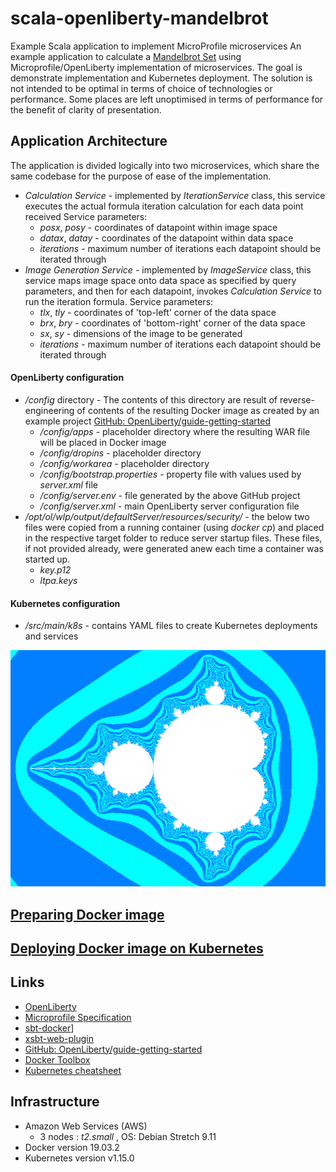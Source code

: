 # scala-openliberty-mandelbrot
Example Scala application to implement MicroProfile microservices
An example application to calculate a [Mandelbrot Set](https://en.wikipedia.org/wiki/Mandelbrot_set) using Microprofile/OpenLiberty implementation of microservices. 
The goal is demonstrate implementation and Kubernetes deployment. The solution is not intended to be optimal in terms of choice of technologies or performance. 
Some places are left unoptimised in terms of performance for the benefit of clarity of presentation.

## Application Architecture

The application is divided logically into two microservices, which share the same codebase for the purpose of ease of the implementation.
* *Calculation Service* - implemented by *IterationService* class, this service executes the actual formula iteration calculation for each data point received
  Service parameters:
    * *posx*, *posy* - coordinates of datapoint within image space  
    * *datax*, *datay* - coordinates of the datapoint within data space
    * *iterations* - maximum number of iterations each datapoint should be iterated through 
* *Image Generation Service* - implemented by *ImageService* class, this service maps image space onto data space as specified by query parameters, 
  and then for each datapoint, invokes *Calculation Service* to run the iteration formula. Service parameters:
    * *tlx*, *tly* - coordinates of 'top-left' corner of the data space
    * *brx*, *bry* - coordinates of 'bottom-right' corner of the data space
    * *sx*, *sy* - dimensions of the image to be generated
    * *iterations* - maximum number of iterations each datapoint should be iterated through 

#### OpenLiberty configuration

* */config* directory - The contents of this directory are result of reverse-engineering of contents of the resulting Docker image 
  as created by an example project [GitHub: OpenLiberty/guide-getting-started](https://github.com/OpenLiberty/guide-getting-started)
  * */config/apps* - placeholder directory where the resulting WAR file will be placed in Docker image
  * */config/dropins* - placeholder directory
  * */config/workarea* - placeholder directory
  * */config/bootstrap.properties* - property file with values used by *server.xml* file
  * */config/server.env* - file generated by the above GitHub project
  * */config/server.xml* - main OpenLiberty server configuration file
* */opt/ol/wlp/output/defaultServer/resources/security/* - the below two files were copied from a running container (using *docker cp*) 
  and placed in the respective target folder to reduce server startup files. 
  These files, if not provided already, were generated anew each time a container was started up.
  * *key.p12*
  * *ltpa.keys*
  
#### Kubernetes configuration

* */src/main/k8s* - contains YAML files to create Kubernetes deployments and services 

![Image](img/image-640-480.png)

## [Preparing Docker image](README-Docker.md)
## [Deploying Docker image on Kubernetes](README-k8s.md)
## Links
* [OpenLiberty](https://openliberty.io/)
* [Microprofile Specification](https://microprofile.io/)
* [sbt-docker](https://github.com/marcuslonnberg/sbt-docker)]
* [xsbt-web-plugin](https://github.com/earldouglas/xsbt-web-plugin)
* [GitHub: OpenLiberty/guide-getting-started](https://github.com/OpenLiberty/guide-getting-started)
* [Docker Toolbox](https://docs.docker.com/toolbox/overview/)
* [Kubernetes cheatsheet](https://kubernetes.io/docs/reference/kubectl/cheatsheet/)

## Infrastructure
* Amazon Web Services (AWS)
    * 3 nodes : *t2.small* , OS: Debian Stretch 9.11
* Docker version 19.03.2
* Kubernetes version v1.15.0
